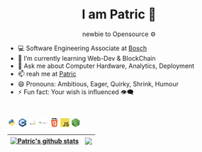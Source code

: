 <h1 align="center">I am Patric 👋</h1>
<p align="center">newbie to Opensource ⚙️</p>

- 💻 Software Engineering Associate at <a href="https://www.bosch-softwaretechnologies.com/en/"> Bosch</a>
- 📖 I’m currently learning Web-Dev & BlockChain
- 💬 Ask me about Computer Hardware, Analytics, Deployment
- 📫 reah me at <a href="mailto:patricphinehas@outlook.com">Patric</a>
- 😄 Pronouns: Ambitious, Eager, Quirky, Shrink, Humour
- ⚡ Fun fact: Your wish is influenced 👁️‍🗨️
 <br/>
 
<code><img height="20" src="https://raw.githubusercontent.com/github/explore/80688e429a7d4ef2fca1e82350fe8e3517d3494d/topics/python/python.png"></code>
<code><img height="20" src="https://raw.githubusercontent.com/github/explore/80688e429a7d4ef2fca1e82350fe8e3517d3494d/topics/cpp/cpp.png"></code>
<code><img height="20" src="https://raw.githubusercontent.com/github/explore/5c058a388828bb5fde0bcafd4bc867b5bb3f26f3/topics/mysql/mysql.png"></code>
<code><img height="20" src="https://raw.githubusercontent.com/github/explore/80688e429a7d4ef2fca1e82350fe8e3517d3494d/topics/mongodb/mongodb.png"></code> 
<code><img height="20" src="https://raw.githubusercontent.com/github/explore/80688e429a7d4ef2fca1e82350fe8e3517d3494d/topics/html/html.png"></code>
<code><img height="20" src="https://raw.githubusercontent.com/github/explore/80688e429a7d4ef2fca1e82350fe8e3517d3494d/topics/javascript/javascript.png"></code>
<code><img height="20" src="https://raw.githubusercontent.com/github/explore/80688e429a7d4ef2fca1e82350fe8e3517d3494d/topics/nodejs/nodejs.png"></code> 

| <a href="https://github.com/anuraghazra/github-readme-stats"><img align="center" src="https://github-readme-stats.vercel.app/api?username=patricphinehas&show_icons=true&include_all_commits=true&theme=buefy&hide_border=true" alt="Patric's github stats" /></a> | <a href="https://github.com/anuraghazra/github-readme-stats"><img align="center" src="https://github-readme-stats.vercel.app/api/top-langs/?username=patricphinehas&layout=compact&theme=buefy&hide_border=true" /></a> |
| ------------- | ------------- |

